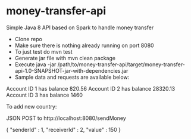 # money-transfer-api
Simple Java 8 API based on Spark to handle money transfer

- Clone repo
- Make sure there is nothing already running on port 8080
- To just test do mvn test
- Generate jar file with mvn clean package
- Execute java -jar /path/to/money-transfer-api/target/money-transfer-api-1.0-SNAPSHOT-jar-with-dependencies.jar
- Sample data and requests are available below:

 Account ID 1 has balance 820.56
 Account ID 2 has balance 28320.13
 Account ID 3 has balance 1460

To add new country:

JSON POST to http://localhost:8080/sendMoney

  {
    "senderId" : 1,
    "receiverId" : 2,
    "value" : 150
  }
